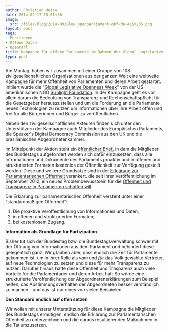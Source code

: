 ```yaml
---
author: Christian Heise
date: 2014-09-17 15:51:56
image:
  src: /files/blog/2014/09/Glow_openparliament-okf-de-415x235.png
layout: post
tags:
- Positionen
- Offene Daten
- OpenParl
title: Kampagne für offene Parlamente im Rahmen der Global Legislative Openness Week
type: post
---
```


Am Montag, haben wir zusammen mit einer Gruppe von 108 zivilgesellschaftlichen Organisationen aus der ganzen Welt eine weltweite Kampagne für mehr Offenheit von Parlementen und deren Arbeit gestartet. Initiiert wurde die "[Global Legislative Openness Week](http://openparl2014.org/)" von der US-amerikanischen NGO [Sunlight Foundation](http://sunlightfoundation.com/). In der Kampagne geht es vor allem darum die Bedeutung von Transparenz und Rechenschaftspflicht für die Gesetzgeber herauszustellen und um die Forderung an die Parlamente neuen Technologien zu nutzen um Informationen über ihre Arbeit offen und frei für alle Bürgerinnen und Bürger zu veröffentlichen.

Neben den zivilgesellschaftlichen Akteuren finden sich unter den Unterstützern der Kampagne auch Mitglieder des Europäischen Parlaments, die Speaker's Digital Democracy Commission aus den UK und die brasilianischen Abgeordnetenkammer.

Im Mittelpunkt der Aktion steht ein ö[ffentlicher Brief](/files/blog/2014/09/GermanOKFNDE-OpenUpYourLegislatureletter.pdf), in dem die Mitglieder des Bundestags aufgefordert werden sich dafür einzusetzen, dass alle Infromationen und Dokumente des Parlaments proaktiv und in offenen und strukturierten Formaten kostenlos der Öffentlichkeit zur Verfügung gestellt werden. Diese und weitere Grundsätze sind in der [Erklärung zur Parlamentarischen Offenheit](http://offenesparlament.de/info/offenheit) verankert, die seit ihrer Veröffentlichung im September 2012, ein neues Problembewusstsein für die [Offenheit und Transparenz in Parlamenten schaffen will](/blog/2013/04/studie-zur-offenheit-der-parlamente-in-deutschland-osterreich-schweiz/).

Die Erklärung zur parlamentarischen Offenheit versteht unter einer “standardmäßigen Offenheit”:

  1. Die proaktive Veröffentlichung von Informationen und Daten;
  2. in offenen und strukturierten Formaten;
  3. bei kostenlosem Zugang.

**Information als Grundlage für Partizipation**

Bisher tut sich der Bundestag bzw. die Bundestagsverwaltung schwer mit der Öffnung von Informationen aus dem Parlament und behindert diese gelegentlich ganz. Wir glauben aber, dass endlich die Zeit für Parlamente gekommen ist, um in ihrer Rolle als _vom_ und _für_ das Volk gewählte Vertreter, auf neue Technologien zu setzen und diese für mehr Transparenz zu nutzen. Darüber hinaus hätte diese Offenheit und Trasparenz auch viele Vorteile für die Parlamentarier und deren Arbeit hat: So würde eine strukturierte Veröffentlichung der Abgeordnetenerklärungen zum Beispiel helfen, das Abstimmungsverhalten der Abgeordneten besser verständlich zu machen - und das ist nur eines von vielen Beispielen. 

**Den Standard endlich auf offen setzen**

Wir wollen mit unserer Unterstützung für diese Kampagne die Mitglieder des Bundestags ermutigen, endlich die Erklärung zur Parlamentarischen Offenheit zu unterzeichnen und die daraus resultierenden Maßnahmen in die Tat umzusetzen.
